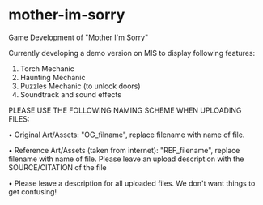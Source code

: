 # mother-im-sorry
Game Development of "Mother I'm Sorry" 

Currently developing a demo version on MIS to display following features:
1. Torch Mechanic
2. Haunting Mechanic
3. Puzzles Mechanic (to unlock doors)
4. Soundtrack and sound effects

PLEASE USE THE FOLLOWING NAMING SCHEME WHEN UPLOADING FILES:

• Original Art/Assets: "OG_filname", replace filename with name of file.

• Reference Art/Assets (taken from internet): "REF_filename", replace filename with name of file. Please leave an upload description with the SOURCE/CITATION of the file 

• Please leave a description for all uploaded files. We don't want things to get confusing!
